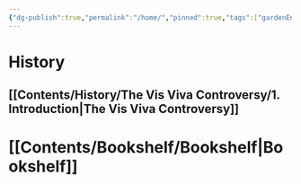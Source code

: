 ```yaml
---
{"dg-publish":true,"permalink":"/home/","pinned":true,"tags":["gardenEntry"],"created":"2024-11-19T23:39:44.475+01:00","updated":"2024-11-24T23:22:17.639+01:00"}
---
```



# History

## [[Contents/History/The Vis Viva Controversy/1. Introduction\|The Vis Viva Controversy]]


# [[Contents/Bookshelf/Bookshelf\|Bookshelf]]


